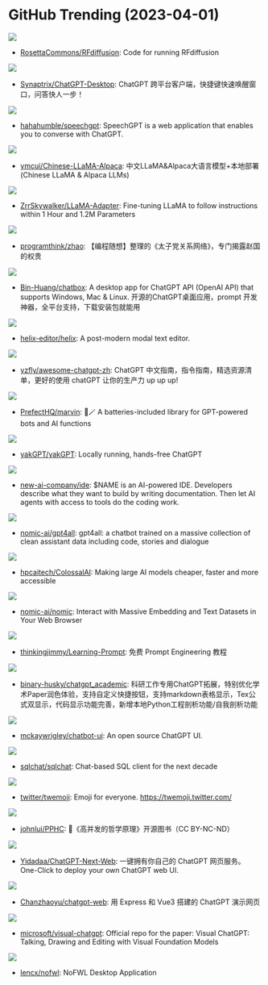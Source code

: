 # GitHub Trending (2023-04-01)

![](https://img.shields.io/badge/Python-New%20103-green?style=flat-square&logo=appveyor)
- [RosettaCommons/RFdiffusion](https://github.com/RosettaCommons/RFdiffusion): Code for running RFdiffusion

![](https://img.shields.io/badge/Vue-New%2063-green?style=flat-square&logo=appveyor)
- [Synaptrix/ChatGPT-Desktop](https://github.com/Synaptrix/ChatGPT-Desktop): ChatGPT 跨平台客户端，快捷键快速唤醒窗口，问答快人一步！

![](https://img.shields.io/badge/TypeScript-New%20150-green?style=flat-square&logo=appveyor)
- [hahahumble/speechgpt](https://github.com/hahahumble/speechgpt): SpeechGPT is a web application that enables you to converse with ChatGPT.

![](https://img.shields.io/badge/Python-New%20257-green?style=flat-square&logo=appveyor)
- [ymcui/Chinese-LLaMA-Alpaca](https://github.com/ymcui/Chinese-LLaMA-Alpaca): 中文LLaMA&Alpaca大语言模型+本地部署 (Chinese LLaMA & Alpaca LLMs)

![](https://img.shields.io/badge/Python-New%20304-green?style=flat-square&logo=appveyor)
- [ZrrSkywalker/LLaMA-Adapter](https://github.com/ZrrSkywalker/LLaMA-Adapter): Fine-tuning LLaMA to follow instructions within 1 Hour and 1.2M Parameters

![](https://img.shields.io/badge/Python-New%2072-green?style=flat-square&logo=appveyor)
- [programthink/zhao](https://github.com/programthink/zhao): 【编程随想】整理的《太子党关系网络》，专门揭露赵国的权贵

![](https://img.shields.io/badge/TypeScript-New%20483-green?style=flat-square&logo=appveyor)
- [Bin-Huang/chatbox](https://github.com/Bin-Huang/chatbox): A desktop app for ChatGPT API (OpenAI API) that supports Windows, Mac & Linux. 开源的ChatGPT桌面应用，prompt 开发神器，全平台支持，下载安装包就能用

![](https://img.shields.io/badge/Rust-New%2099-green?style=flat-square&logo=appveyor)
- [helix-editor/helix](https://github.com/helix-editor/helix): A post-modern modal text editor.

![](https://img.shields.io/badge/none-New%20410-green?style=flat-square&logo=appveyor)
- [yzfly/awesome-chatgpt-zh](https://github.com/yzfly/awesome-chatgpt-zh): ChatGPT 中文指南，指令指南，精选资源清单，更好的使用 chatGPT 让你的生产力 up up up!

![](https://img.shields.io/badge/Python-New%20232-green?style=flat-square&logo=appveyor)
- [PrefectHQ/marvin](https://github.com/PrefectHQ/marvin): 🤖🪄 A batteries-included library for GPT-powered bots and AI functions

![](https://img.shields.io/badge/TypeScript-New%20190-green?style=flat-square&logo=appveyor)
- [yakGPT/yakGPT](https://github.com/yakGPT/yakGPT): Locally running, hands-free ChatGPT

![](https://img.shields.io/badge/Python-New%20145-green?style=flat-square&logo=appveyor)
- [new-ai-company/ide](https://github.com/new-ai-company/ide): $NAME is an AI-powered IDE. Developers describe what they want to build by writing documentation. Then let AI agents with access to tools do the coding work.

![](https://img.shields.io/badge/Python-New%202-green?style=flat-square&logo=appveyor)
- [nomic-ai/gpt4all](https://github.com/nomic-ai/gpt4all): gpt4all: a chatbot trained on a massive collection of clean assistant data including code, stories and dialogue

![](https://img.shields.io/badge/Python-New%201-green?style=flat-square&logo=appveyor)
- [hpcaitech/ColossalAI](https://github.com/hpcaitech/ColossalAI): Making large AI models cheaper, faster and more accessible

![](https://img.shields.io/badge/Python-New%2022-green?style=flat-square&logo=appveyor)
- [nomic-ai/nomic](https://github.com/nomic-ai/nomic): Interact with Massive Embedding and Text Datasets in Your Web Browser

![](https://img.shields.io/badge/CSS-New%20256-green?style=flat-square&logo=appveyor)
- [thinkingjimmy/Learning-Prompt](https://github.com/thinkingjimmy/Learning-Prompt): 免费 Prompt Engineering 教程

![](https://img.shields.io/badge/Python-New%201-green?style=flat-square&logo=appveyor)
- [binary-husky/chatgpt_academic](https://github.com/binary-husky/chatgpt_academic): 科研工作专用ChatGPT拓展，特别优化学术Paper润色体验，支持自定义快捷按钮，支持markdown表格显示，Tex公式双显示，代码显示功能完善，新增本地Python工程剖析功能/自我剖析功能

![](https://img.shields.io/badge/TypeScript-New%20494-green?style=flat-square&logo=appveyor)
- [mckaywrigley/chatbot-ui](https://github.com/mckaywrigley/chatbot-ui): An open source ChatGPT UI.

![](https://img.shields.io/badge/TypeScript-New%2044-green?style=flat-square&logo=appveyor)
- [sqlchat/sqlchat](https://github.com/sqlchat/sqlchat): Chat-based SQL client for the next decade

![](https://img.shields.io/badge/HTML-New%2077-green?style=flat-square&logo=appveyor)
- [twitter/twemoji](https://github.com/twitter/twemoji): Emoji for everyone. https://twemoji.twitter.com/

![](https://img.shields.io/badge/Rust-New%2043-green?style=flat-square&logo=appveyor)
- [johnlui/PPHC](https://github.com/johnlui/PPHC): 📙《高并发的哲学原理》开源图书（CC BY-NC-ND）

![](https://img.shields.io/badge/TypeScript-New%20934-green?style=flat-square&logo=appveyor)
- [Yidadaa/ChatGPT-Next-Web](https://github.com/Yidadaa/ChatGPT-Next-Web): 一键拥有你自己的 ChatGPT 网页服务。 One-Click to deploy your own ChatGPT web UI.

![](https://img.shields.io/badge/Vue-New%20309-green?style=flat-square&logo=appveyor)
- [Chanzhaoyu/chatgpt-web](https://github.com/Chanzhaoyu/chatgpt-web): 用 Express 和 Vue3 搭建的 ChatGPT 演示网页

![](https://img.shields.io/badge/Python-New%20354-green?style=flat-square&logo=appveyor)
- [microsoft/visual-chatgpt](https://github.com/microsoft/visual-chatgpt): Official repo for the paper: Visual ChatGPT: Talking, Drawing and Editing with Visual Foundation Models

![](https://img.shields.io/badge/Rust-New%20108-green?style=flat-square&logo=appveyor)
- [lencx/nofwl](https://github.com/lencx/nofwl): NoFWL Desktop Application

